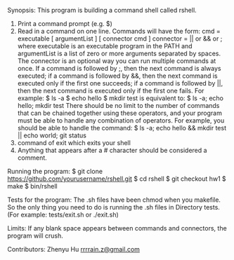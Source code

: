 Synopsis:
This program is building a command shell called rshell.
1. Print a command prompt (e.g. $)
2. Read in a command on one line. Commands will have the form:
  cmd = executable [ argumentList ] [ connector cmd ]
  connector = || or && or ;
where executable is an executable program in the PATH and argumentList is a list of zero
or more arguments separated by spaces. The connector is an optional way you can run multiple
commands at once. If a command is followed by ;, then the next command is always executed;
if a command is followed by &&, then the next command is executed only if the first one
succeeds; if a command is followed by ||, then the next command is executed only if the first
one fails. For example:
  $ ls -a
  $ echo hello
  $ mkdir test
    is equivalent to:
  $ ls -a; echo hello; mkdir test
There should be no limit to the number of commands that can be chained together using these
operators, and your program must be able to handle any combination of operators. For
example, you should be able to handle the command:
  $ ls -a; echo hello && mkdir test || echo world; git status
3. command of exit which exits your shell
4. Anything that appears after a # character should be considered a comment. 

Running the program:
  $ git clone https://github.com/yourusername/rshell.git
  $ cd rshell
  $ git checkout hw1
  $ make
  $ bin/rshell
  
Tests for the program:
The .sh files have been chmod when you makefile. So the only thing you need to do is running the .sh files in Directory tests.(For example: tests/exit.sh or ./exit.sh)

Limits:
If any blank space appears between commands and connectors, the program will crush.

Contributors:
Zhenyu Hu
rrrrain.z@gmail.com
